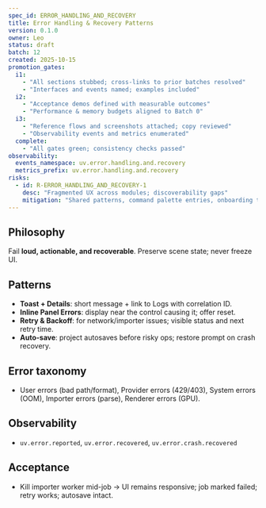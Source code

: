 ```yaml
---
spec_id: ERROR_HANDLING_AND_RECOVERY
title: Error Handling & Recovery Patterns
version: 0.1.0
owner: Leo
status: draft
batch: 12
created: 2025-10-15
promotion_gates:
  i1:
    - "All sections stubbed; cross-links to prior batches resolved"
    - "Interfaces and events named; examples included"
  i2:
    - "Acceptance demos defined with measurable outcomes"
    - "Performance & memory budgets aligned to Batch 0"
  i3:
    - "Reference flows and screenshots attached; copy reviewed"
    - "Observability events and metrics enumerated"
  complete:
    - "All gates green; consistency checks passed"
observability:
  events_namespace: uv.error.handling.and.recovery
  metrics_prefix: uv.error.handling.and.recovery
risks:
  - id: R-ERROR_HANDLING_AND_RECOVERY-1
    desc: "Fragmented UX across modules; discoverability gaps"
    mitigation: "Shared patterns, command palette entries, onboarding tours, metrics-informed iteration"
---
```


## Philosophy
Fail **loud, actionable, and recoverable**. Preserve scene state; never freeze UI.

## Patterns
- **Toast + Details**: short message + link to Logs with correlation ID.
- **Inline Panel Errors**: display near the control causing it; offer reset.
- **Retry & Backoff**: for network/importer issues; visible status and next retry time.
- **Auto-save**: project autosaves before risky ops; restore prompt on crash recovery.

## Error taxonomy
- User errors (bad path/format), Provider errors (429/403), System errors (OOM), Importer errors (parse), Renderer errors (GPU).

## Observability
- `uv.error.reported`, `uv.error.recovered`, `uv.error.crash.recovered`

## Acceptance
- Kill importer worker mid-job → UI remains responsive; job marked failed; retry works; autosave intact.
